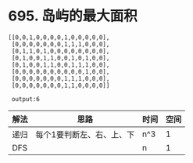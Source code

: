 # 695. 岛屿的最大面积 

```
[[0,0,1,0,0,0,0,1,0,0,0,0,0],
 [0,0,0,0,0,0,0,1,1,1,0,0,0],
 [0,1,1,0,1,0,0,0,0,0,0,0,0],
 [0,1,0,0,1,1,0,0,1,0,1,0,0],
 [0,1,0,0,1,1,0,0,1,1,1,0,0],
 [0,0,0,0,0,0,0,0,0,0,1,0,0],
 [0,0,0,0,0,0,0,1,1,1,0,0,0],
 [0,0,0,0,0,0,0,1,1,0,0,0,0]]
 
 output:6
```

| 解法 | 思路                      | 时间 | 空间 |
| ---- | ------------------------- | ---- | ---- |
| 递归 | 每个1要判断左、右、上、下 | n^3 | 1    |
| DFS |  | n    | 1    |

